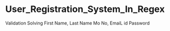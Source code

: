 # User_Registration_System_In_Regex

Validation Solving 
First Name,
Last Name
Mo No,
EmaiL id 
Password 
